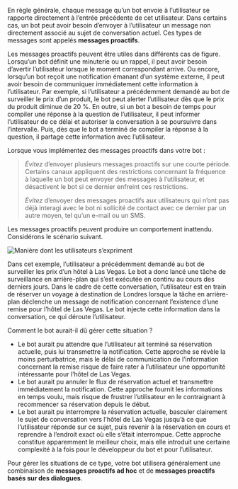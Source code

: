 En règle générale, chaque message qu’un bot envoie à l’utilisateur se rapporte directement à l’entrée précédente de cet utilisateur. Dans certains cas, un bot peut avoir besoin d’envoyer à l’utilisateur un message non directement associé au sujet de conversation actuel. Ces types de messages sont appelés **messages proactifs**. 

Les messages proactifs peuvent être utiles dans différents cas de figure. Lorsqu’un bot définit une minuterie ou un rappel, il peut avoir besoin d’avertir l’utilisateur lorsque le moment correspondant arrive. Ou encore, lorsqu’un bot reçoit une notification émanant d’un système externe, il peut avoir besoin de communiquer immédiatement cette information à l’utilisateur. Par exemple, si l’utilisateur a précédemment demandé au bot de surveiller le prix d’un produit, le bot peut alerter l’utilisateur dès que le prix du produit diminue de 20 %. En outre, si un bot a besoin de temps pour compiler une réponse à la question de l’utilisateur, il peut informer l’utilisateur de ce délai et autoriser la conversation à se poursuivre dans l’intervalle. Puis, dès que le bot a terminé de compiler la réponse à la question, il partage cette information avec l’utilisateur. 

Lorsque vous implémentez des messages proactifs dans votre bot :

> *Évitez* d’envoyer plusieurs messages proactifs sur une courte période. Certains canaux appliquent des restrictions concernant la fréquence à laquelle un bot peut envoyer des messages à l’utilisateur, et désactivent le bot si ce dernier enfreint ces restrictions.
>
> *Évitez* d’envoyer des messages proactifs aux utilisateurs qui n’ont pas déjà interagi avec le bot ni sollicité de contact avec ce dernier par un autre moyen, tel qu’un e-mail ou un SMS.

Les messages proactifs peuvent produire un comportement inattendu. Considérons le scénario suivant.

![Manière dont les utilisateurs s’expriment](~/media/designing-bots/capabilities/proactive1.png)

Dans cet exemple, l’utilisateur a précédemment demandé au bot de surveiller les prix d’un hôtel à Las Vegas. Le bot a donc lancé une tâche de surveillance en arrière-plan qui s’est exécutée en continu au cours des derniers jours. Dans le cadre de cette conversation, l’utilisateur est en train de réserver un voyage à destination de Londres lorsque la tâche en arrière-plan déclenche un message de notification concernant l’existence d’une remise pour l’hôtel de Las Vegas. Le bot injecte cette information dans la conversation, ce qui déroute l’utilisateur. 

Comment le bot aurait-il dû gérer cette situation ? 

- Le bot aurait pu attendre que l’utilisateur ait terminé sa réservation actuelle, puis lui transmettre la notification. Cette approche se révèle la moins perturbatrice, mais le délai de communication de l’information concernant la remise risque de faire rater à l’utilisateur une opportunité intéressante pour l’hôtel de Las Vegas. 
- Le bot aurait pu annuler le flux de réservation actuel et transmettre immédiatement la notification. Cette approche fournit les informations en temps voulu, mais risque de frustrer l’utilisateur en le contraignant à recommencer sa réservation depuis le début. 
- Le bot aurait pu interrompre la réservation actuelle, basculer clairement le sujet de conversation vers l’hôtel de Las Vegas jusqu’à ce que l’utilisateur réponde sur ce sujet, puis revenir à la réservation en cours et reprendre à l’endroit exact où elle s’était interrompue. Cette approche constitue apparemment le meilleur choix, mais elle introduit une certaine complexité à la fois pour le développeur du bot et pour l’utilisateur.

Pour gérer les situations de ce type, votre bot utilisera généralement une combinaison de **messages proactifs ad hoc** et de **messages proactifs basés sur des dialogues**. 
